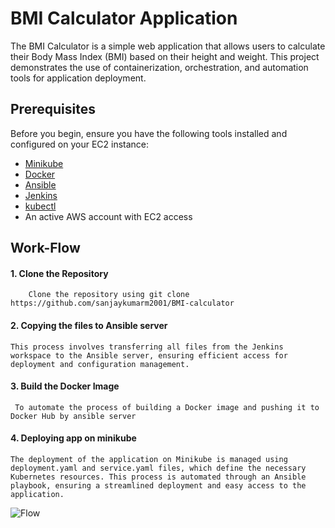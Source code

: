 
# BMI Calculator Application 

The BMI Calculator is a simple web application that allows users to calculate their Body Mass Index (BMI) based on their height and weight. This project demonstrates the use of containerization, orchestration, and automation tools for application deployment.

## Prerequisites
Before you begin, ensure you have the following tools installed and configured on your EC2 instance:

- [Minikube](https://minikube.sigs.k8s.io/docs/start/)
- [Docker](https://docs.docker.com/get-docker/)
- [Ansible](https://www.ansible.com/)
- [Jenkins](https://www.jenkins.io/doc/book/installing/)
- [kubectl](https://kubernetes.io/docs/tasks/tools/install-kubectl/)
- An active AWS account with EC2 access

##  Work-Flow

#### 1. Clone the Repository

        Clone the repository using git clone https://github.com/sanjaykumarm2001/BMI-calculator

#### 2. Copying the files to Ansible server 

    This process involves transferring all files from the Jenkins workspace to the Ansible server, ensuring efficient access for deployment and configuration management.

#### 3. Build the Docker Image
     To automate the process of building a Docker image and pushing it to Docker Hub by ansible server  

#### 4. Deploying app on minikube
    The deployment of the application on Minikube is managed using deployment.yaml and service.yaml files, which define the necessary Kubernetes resources. This process is automated through an Ansible playbook, ensuring a streamlined deployment and easy access to the application.


 ![Flow](https://github.com/user-attachments/assets/6d074e13-4719-4e2c-8f35-6b389f05da71)
 


